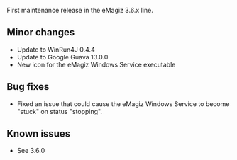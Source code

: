 First maintenance release in the eMagiz 3.6.x line.
## Minor changes
- Update to WinRun4J 0.4.4
- Update to Google Guava 13.0.0
- New icon for the eMagiz Windows Service executable
## Bug fixes
- Fixed an issue that could cause the eMagiz Windows Service to become "stuck" on status "stopping".
## Known issues
- See 3.6.0
